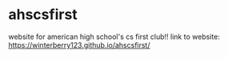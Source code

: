 # ahscsfirst
website for american high school's cs first club!!
link to website: https://winterberry123.github.io/ahscsfirst/
